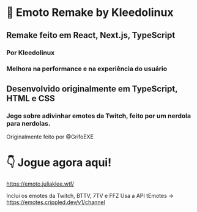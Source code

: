 # 🤠 Emoto Remake by Kleedolinux

## Remake feito em React, Next.js, TypeScript
### Por Kleedolinux
### Melhora na performance e na experiência do usuário

## Desenvolvido originalmente em TypeScript, HTML e CSS
### Jogo sobre adivinhar emotes da Twitch, feito por um nerdola para nerdolas.
Originalmente feito por @GrifoEXE

# 👇 Jogue agora aqui!

https://emoto.juliaklee.wtf/

Inclui os emotes da Twitch, BTTV, 7TV e FFZ
Usa a API tEmotes -> https://emotes.crippled.dev/v1/channel
